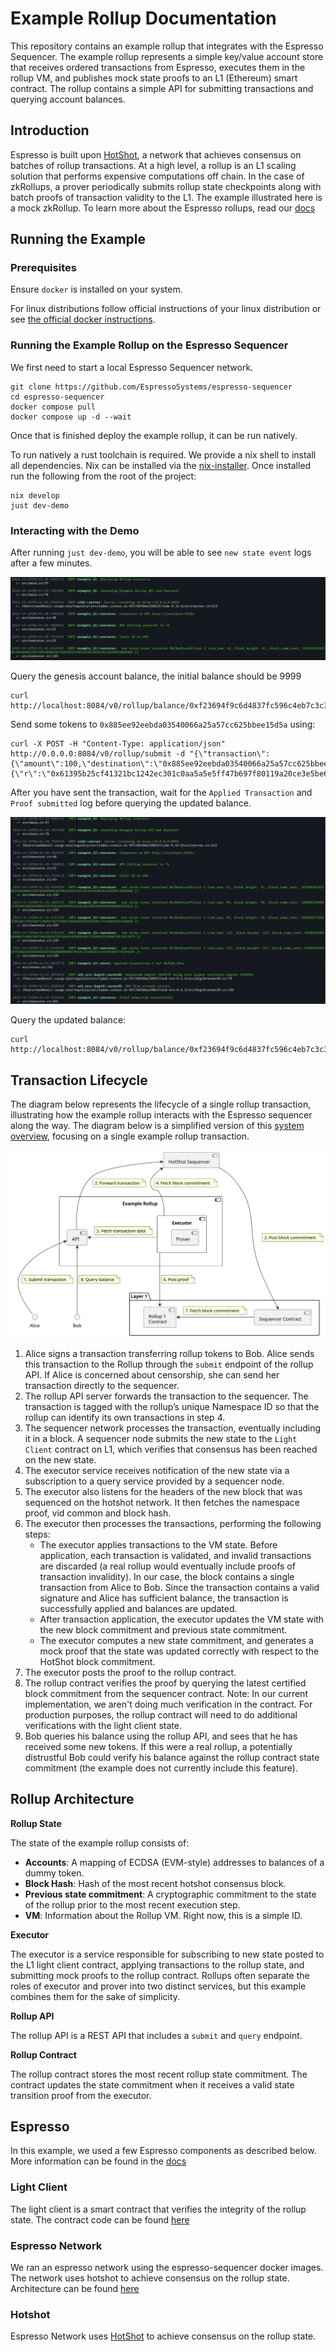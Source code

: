 # Example Rollup Documentation

This repository contains an example rollup that integrates with the Espresso Sequencer. The example rollup represents a
simple key/value account store that receives ordered transactions from Espresso, executes them in the rollup VM, and
publishes mock state proofs to an L1 (Ethereum) smart contract. The rollup contains a simple API for submitting
transactions and querying account balances.

## Introduction

Espresso is built upon
[HotShot](https://github.com/EspressoSystems/HotShot), a network that achieves consensus on batches of rollup transactions.
At a high level, a rollup is an L1 scaling solution that performs expensive computations off chain. In the case of
zkRollups, a prover periodically submits rollup state checkpoints along with batch proofs of transaction validity to the
L1. The example illustrated here is a mock zkRollup. To learn more about the Espresso
rollups, read our [docs](https://docs.espressosys.com/sequencer)

## Running the Example

### Prerequisites

Ensure `docker` is installed on your system.

For linux distributions follow official instructions of your linux distribution or see
[the official docker instructions](https://docs.docker.com/engine/install/).

### Running the Example Rollup on the Espresso Sequencer

We first need to start a local Espresso Sequencer network.

    git clone https://github.com/EspressoSystems/espresso-sequencer
    cd espresso-sequencer
    docker compose pull
    docker compose up -d --wait

Once that is finished deploy the example rollup, it can be run natively.

To run natively a rust toolchain is required. We provide a nix shell to install
all dependencies. Nix can be installed via the
[nix-installer](https://github.com/DeterminateSystems/nix-installer). Once
installed run the following from the root of the project:

    nix develop
    just dev-demo

### Interacting with the Demo

After running `just dev-demo`, you will be able to see `new state event` logs after a few minutes.

![new-state](./images/new-state.png)

Query the genesis account balance, the initial balance should be 9999

```
curl http://localhost:8084/v0/rollup/balance/0xf23694f9c6d4837fc596c4eb7c3c3d8a8bae69ca
```

Send some tokens to `0x885ee92eebda03540066a25a57cc625bbee15d5a` using:

```
curl -X POST -H "Content-Type: application/json" http://0.0.0.0:8084/v0/rollup/submit -d "{\"transaction\":{\"amount\":100,\"destination\":\"0x885ee92eebda03540066a25a57cc625bbee15d5a\",\"nonce\":1},\"signature\":{\"r\":\"0x61395b25cf41321bc1242ec301c0aa5a5e5ff47b697f80119a20ce3e5be66f9e\",\"s\":\"0x447cf03a5ddb28b9a189d108a8e91efa523fd3fb37cebab1cad610d82a8edbb0\",\"v\":27}}"
```

After you have sent the transaction, wait for the `Applied Transaction` and `Proof submitted` log before querying the updated balance.

![proof-submitted](./images/proof-submitted.png)

Query the updated balance:

```
curl http://localhost:8084/v0/rollup/balance/0xf23694f9c6d4837fc596c4eb7c3c3d8a8bae69ca
```

## Transaction Lifecycle

The diagram below represents the lifecycle of a single rollup transaction, illustrating how the example rollup interacts
with the Espresso sequencer along the way. The diagram below is a simplified version of this
[system overview](https://docs.espressosys.com/sequencer/espresso-sequencer-architecture/system-overview), focusing on a
single example rollup transaction.

![Example Rollup](./doc/example_l2.svg)

1. Alice signs a transaction transferring rollup tokens to Bob. Alice sends this transaction to the Rollup through the
   `submit` endpoint of the rollup API. If Alice is concerned about censorship, she can send her transaction directly to
   the sequencer.
2. The rollup API server forwards the transaction to the sequencer. The transaction is tagged with the rollup’s unique
   Namespace ID so that the rollup can identify its own transactions in step 4.
3. The sequencer network processes the transaction, eventually including it in a block. A sequencer node submits the
   new state to the `Light Client` contract on L1, which verifies that consensus has been reached on the new state.
4. The executor service receives notification of the new state via a subscription to a query service provided
   by a sequencer node.
5. The executor also listens for the headers of the new block that was sequenced on the hotshot network. It then fetches the
   namespace proof, vid common and block hash.
6. The executor then processes the
   transactions, performing the following steps:
   - The executor applies transactions to the VM state. Before application, each transaction is validated, and invalid
     transactions are discarded (a real rollup would eventually include proofs of transaction invalidity). In our case,
     the block contains a single transaction from Alice to Bob. Since the transaction contains a valid signature and
     Alice has sufficient balance, the transaction is successfully applied and balances are updated.
   - After transaction application, the executor updates the VM state with the new block commitment and previous state
     commitment.
   - The executor computes a new state commitment, and generates a mock proof that the state was updated correctly with
     respect to the HotShot block commitment.
7. The executor posts the proof to the rollup contract.
8. The rollup contract verifies the proof by querying the latest certified block commitment from the sequencer contract.
   Note: In our current implementation, we aren't doing much verification in the contract. For production purposes, the rollup contract
   will need to do additional verifications with the light client state.
9. Bob queries his balance using the rollup API, and sees that he has received some new tokens. If this were a real
   rollup, a potentially distrustful Bob could verify his balance against the rollup contract state commitment (the
   example does not currently include this feature).

## Rollup Architecture

**Rollup State**

The state of the example rollup consists of:

- **Accounts**: A mapping of ECDSA (EVM-style) addresses to balances of a dummy token.
- **Block Hash**: Hash of the most recent hotshot consensus block.
- **Previous state commitment**: A cryptographic commitment to the state of the rollup prior to the most recent
  execution step.
- **VM**: Information about the Rollup VM. Right now, this is a simple ID.

**Executor**

The executor is a service responsible for subscribing to new state posted to the L1 light client contract, applying
transactions to the rollup state, and submitting mock proofs to the rollup
contract. Rollups often separate the roles of executor and prover into two distinct services, but this example combines
them for the sake of simplicity.

**Rollup API**

The rollup API is a REST API that includes a `submit` and `query` endpoint.

**Rollup Contract**

The rollup contract stores the most recent rollup state commitment. The contract updates the state commitment when it
receives a valid state transition proof from the executor.

## Espresso

In this example, we used a few Espresso components as described below. More information can be found in the [docs](https://docs.espressosys.com/sequencer)

### Light Client

The light client is a smart contract that verifies the integrity of the rollup state. The contract code can be found [here](https://github.com/EspressoSystems/espresso-sequencer/blob/main/contracts/src/LightClient.sol)

### Espresso Network

We ran an espresso network using the espresso-sequencer docker images. The network uses hotshot to achieve consensus on the rollup state. Architecture can be found [here](https://github.com/EspressoSystems/espresso-sequencer/tree/main?tab=readme-ov-file#architecture)

### Hotshot

Espresso Network uses [HotShot](https://github.com/EspressoSystems/HotShot) to achieve consensus on the rollup state.
